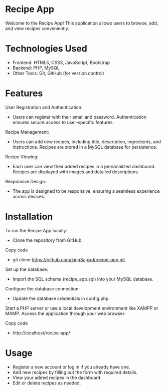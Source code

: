 # Recipe App
Welcome to the Recipe App! This application allows users to browse, add, and view recipes conveniently.

# Technologies Used
 * Frontend: HTML5, CSS3, JavaScript, Bootstrap
 * Backend: PHP, MySQL
 * Other Tools: Git, GitHub (for version control)
# Features
User Registration and Authentication:
 * Users can register with their email and password.
Authentication ensures secure access to user-specific features.

Recipe Management:
 * Users can add new recipes, including title, description, ingredients, and instructions.
Recipes are stored in a MySQL database for persistence.

Recipe Viewing:
 * Each user can view their added recipes in a personalized dashboard.
Recipes are displayed with images and detailed descriptions.

Responsive Design:
 * The app is designed to be responsive, ensuring a seamless experience across devices.

   
# Installation
To run the Recipe App locally:
 * Clone the repository from GitHub:

Copy code
 * git clone https://github.com/kingSajxxd/recipe-app.git

Set up the database:
 * Import the SQL schema (recipe_app.sql) into your MySQL database.

Configure the database connection:
 * Update the database credentials in config.php.

Start a PHP server or use a local development environment like XAMPP or MAMP.
Access the application through your web browser:

Copy code
 * http://localhost/recipe-app/

# Usage
 * Register a new account or log in if you already have one.
 * Add new recipes by filling out the form with required details.
 * View your added recipes in the dashboard.
 * Edit or delete recipes as needed.
